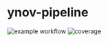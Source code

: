 # ynov-pipeline

![example workflow](https://github.com/defless/ynov-pipeline/actions/workflows/python-app.yml/badge.svg) ![coverage](https://defless.github.io/ynov-pipeline/iconCoverage.svg)
